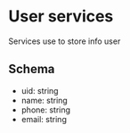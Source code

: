 # User services

Services use to store info user

## Schema

- uid: string
- name: string
- phone: string
- email: string